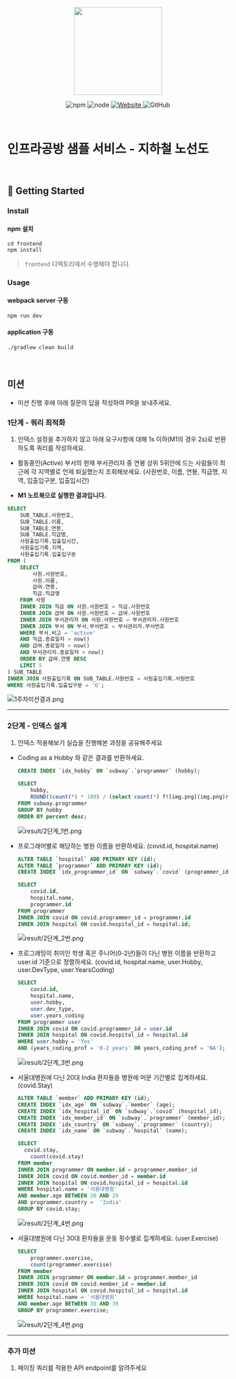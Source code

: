 <p align="center">
    <img width="200px;" src="https://raw.githubusercontent.com/woowacourse/atdd-subway-admin-frontend/master/images/main_logo.png"/>
</p>
<p align="center">
  <img alt="npm" src="https://img.shields.io/badge/npm-%3E%3D%205.5.0-blue">
  <img alt="node" src="https://img.shields.io/badge/node-%3E%3D%209.3.0-blue">
  <a href="https://edu.nextstep.camp/c/R89PYi5H" alt="nextstep atdd">
    <img alt="Website" src="https://img.shields.io/website?url=https%3A%2F%2Fedu.nextstep.camp%2Fc%2FR89PYi5H">
  </a>
  <img alt="GitHub" src="https://img.shields.io/github/license/next-step/atdd-subway-service">
</p>

<br>

# 인프라공방 샘플 서비스 - 지하철 노선도

<br>

## 🚀 Getting Started

### Install
#### npm 설치
```
cd frontend
npm install
```
> `frontend` 디렉토리에서 수행해야 합니다.

### Usage
#### webpack server 구동
```
npm run dev
```
#### application 구동
```
./gradlew clean build
```
<br>

## 미션

* 미션 진행 후에 아래 질문의 답을 작성하여 PR을 보내주세요.

### 1단계 - 쿼리 최적화

1. 인덱스 설정을 추가하지 않고 아래 요구사항에 대해 1s 이하(M1의 경우 2s)로 반환하도록 쿼리를 작성하세요.

- 활동중인(Active) 부서의 현재 부서관리자 중 연봉 상위 5위안에 드는 사람들이 최근에 각 지역별로 언제 퇴실했는지 조회해보세요. (사원번호, 이름, 연봉, 직급명, 지역, 입출입구분, 입출입시간)


- **M1 노트북으로 실행한 결과입니다.**
```sql
SELECT 
	SUB_TABLE.사원번호,
	SUB_TABLE.이름,
	SUB_TABLE.연봉,
	SUB_TABLE.직급명,
	사원출입기록.입출입시간,
	사원출입기록.지역, 
	사원출입기록.입출입구분
FROM (
	SELECT 
		사원.사원번호, 
		사원.이름, 
		급여.연봉, 
		직급.직급명
	FROM 사원
	INNER JOIN 직급 ON 사원.사원번호 = 직급.사원번호
	INNER JOIN 급여 ON 사원.사원번호 = 급여.사원번호
	INNER JOIN 부서관리자 ON 사원.사원번호 = 부서관리자.사원번호
	INNER JOIN 부서 ON 부서.부서번호 = 부서관리자.부서번호
	WHERE 부서.비고 = 'active' 
	AND 직급.종료일자 > now() 
	AND 급여.종료일자 > now()
	AND 부서관리자.종료일자 > now()
	ORDER BY 급여.연봉 DESC
	LIMIT 5
) SUB_TABLE
INNER JOIN 사원출입기록 ON SUB_TABLE.사원번호 = 사원출입기록.사원번호 
WHERE 사원출입기록.입출입구분 = 'O';
```
![1주차미션결과.png](result/1주차미션결과.png)



---

### 2단계 - 인덱스 설계

1. 인덱스 적용해보기 실습을 진행해본 과정을 공유해주세요
-  Coding as a Hobby 와 같은 결과를 반환하세요.
    ```sql
    CREATE INDEX `idx_hobby` ON `subway`.`programmer` (hobby);
     
    SELECT 
        hobby,
        ROUND((count(*) * 100) / (select count(*) f![img.png](img.png)rom subway.programmer), 1) as percent
    FROM subway.programmer
    GROUP BY hobby
    ORDER BY percent desc;
    ```
    ![result/2단계_1번.png](result/2단계_1번.png)


-  프로그래머별로 해당하는 병원 이름을 반환하세요. (covid.id, hospital.name)
    ```sql
    ALTER TABLE `hospital` ADD PRIMARY KEY (id);
    ALTER TABLE `programmer` ADD PRIMARY KEY (id);
    CREATE INDEX `idx_programmer_id` ON `subway`.`covid` (programmer_id);

    SELECT 
        covid.id, 
        hospital.name, 
        programmer.id
    FROM programmer
    INNER JOIN covid ON covid.programmer_id = programmer.id
    INNER JOIN hospital ON covid.hospital_id = hospital.id;
    ```
   ![result/2단계_2번.png](result/2단계_2번.png)

- 프로그래밍이 취미인 학생 혹은 주니어(0-2년)들이 다닌 병원 이름을 반환하고 user.id 기준으로 정렬하세요. (covid.id, hospital.name, user.Hobby, user.DevType, user.YearsCoding)
    ```sql
    SELECT
        covid.id, 
        hospital.name, 
        user.hobby, 
        user.dev_type, 
        user.years_coding
    FROM programmer user
    INNER JOIN covid ON covid.programmer_id = user.id
    INNER JOIN hospital ON covid.hospital_id = hospital.id
    WHERE user.hobby = 'Yes'
    AND (years_coding_prof = '0-2 years' OR years_coding_prof = 'NA');
    ```
    ![result/2단계_3번.png](result/2단계_3번.png)


- 서울대병원에 다닌 20대 India 환자들을 병원에 머문 기간별로 집계하세요. (covid.Stay)
    ```sql
    ALTER TABLE `member` ADD PRIMARY KEY (id);
    CREATE INDEX `idx_age` ON `subway`.`member` (age);
    CREATE INDEX `idx_hospital_id` ON `subway`.`covid` (hospital_id);
    CREATE INDEX `idx_member_id` ON `subway`.`programmer` (member_id);
    CREATE INDEX `idx_country` ON `subway`.`programmer` (country);
    CREATE INDEX `idx_name` ON `subway`.`hospital` (name);

    SELECT 
      covid.stay,
        count(covid.stay)
    FROM member
    INNER JOIN programmer ON member.id = programmer.member_id
    INNER JOIN covid ON covid.member_id = member.id
    INNER JOIN hospital ON covid.hospital_id = hospital.id
    WHERE hospital.name = '서울대병원'
    AND member.age BETWEEN 20 AND 29
    AND programmer.country =  'India'
    GROUP BY covid.stay;
    ```
    ![result/2단계_4번.png](result/2단계_4번.png)


- 서울대병원에 다닌 30대 환자들을 운동 횟수별로 집계하세요. (user.Exercise)
    ```sql
    SELECT
        programmer.exercise,
        count(programmer.exercise)
    FROM member
    INNER JOIN programmer ON member.id = programmer.member_id
    INNER JOIN covid ON covid.member_id = member.id
    INNER JOIN hospital ON covid.hospital_id = hospital.id
    WHERE hospital.name = '서울대병원'
    AND member.age BETWEEN 30 AND 39
    GROUP BY programmer.exercise; 
    ```
   ![result/2단계_4번.png](result/2단계_4번.png)


---

### 추가 미션

1. 페이징 쿼리를 적용한 API endpoint를 알려주세요
